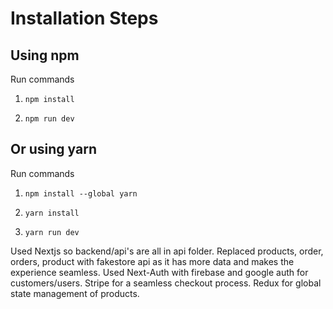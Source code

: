 # Installation Steps

## Using npm

Run commands

1. `npm install`

2. `npm run dev`

## Or using yarn

Run commands

1. `npm install --global yarn`

2. `yarn install`

3. `yarn run dev`

Used Nextjs so backend/api's are all in api folder.
Replaced products, order, orders, product with fakestore api as it has more data and makes the experience seamless. Used Next-Auth with firebase and google auth for customers/users. Stripe for a seamless checkout process. Redux for global state management of products.
